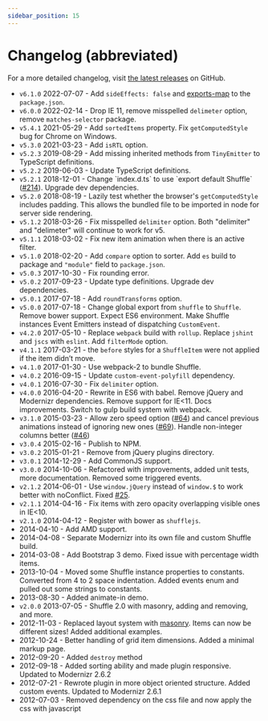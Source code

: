 ```yaml
---
sidebar_position: 15
---
```


# Changelog (abbreviated)

For a more detailed changelog, visit [the latest releases](https://github.com/Vestride/Shuffle/releases) on GitHub.

- `v6.1.0` 2022-07-07 - Add `sideEffects: false` and [exports-map](https://webpack.js.org/guides/package-exports/) to the `package.json`.
- `v6.0.0` 2022-02-14 - Drop IE 11, remove misspelled `delimeter` option, remove `matches-selector` package.
- `v5.4.1` 2021-05-29 - Add `sortedItems` property. Fix `getComputedStyle` bug for Chrome on Windows.
- `v5.3.0` 2021-03-23 - Add `isRTL` option.
- `v5.2.3` 2019-08-29 - Add missing inherited methods from `TinyEmitter` to TypeScript definitions.
- `v5.2.2` 2019-06-03 - Update TypeScript definitions.
- `v5.2.1` 2018-12-01 - Change \`index.d.ts\` to use \`export default Shuffle\` ([#214](https://github.com/Vestride/Shuffle/issues/214#issuecomment-441409237)). Upgrade dev dependencies.
- `v5.2.0` 2018-08-19 - Lazily test whether the browser's `getComputedStyle` includes padding. This allows the bundled file to be imported in node for server side rendering.
- `v5.1.2` 2018-03-26 - Fix misspelled `delimiter` option. Both "delimiter" and "delimeter" will continue to work for v5.
- `v5.1.1` 2018-03-02 - Fix new item animation when there is an active filter.
- `v5.1.0` 2018-02-20 - Add `compare` option to sorter. Add `es` build to package and `"module"` field to `package.json`.
- `v5.0.3` 2017-10-30 - Fix rounding error.
- `v5.0.2` 2017-09-23 - Update type definitions. Upgrade dev dependencies.
- `v5.0.1` 2017-07-18 - Add `roundTransforms` option.
- `v5.0.0` 2017-07-18 - Change global export from `shuffle` to `Shuffle`. Remove bower support. Expect ES6 environment. Make Shuffle instances Event Emitters instead of dispatching `CustomEvent`.
- `v4.2.0` 2017-05-10 - Replace `webpack` build with `rollup`. Replace `jshint` and `jscs` with `eslint`. Add `filterMode` option.
- `v4.1.1` 2017-03-21 - the `before` styles for a `ShuffleItem` were not applied if the item didn’t move.
- `v4.1.0` 2017-01-30 - Use webpack-2 to bundle Shuffle.
- `v4.0.2` 2016-09-15 - Update `custom-event-polyfill` dependency.
- `v4.0.1` 2016-07-30 - Fix `delimiter` option.
- `v4.0.0` 2016-04-20 - Rewrite in ES6 with babel. Remove jQuery and Modernizr dependencies. Remove support for IE&lt;11. Docs improvements. Switch to gulp build system with webpack.
- `v3.1.0` 2015-03-23 - Allow zero speed option ([#64](https://github.com/Vestride/Shuffle/issues/64)) and cancel previous animations instead of ignoring new ones ([#69](https://github.com/Vestride/Shuffle/issues/69)). Handle non-integer columns better ([#46](https://github.com/Vestride/Shuffle/issues/46))
- `v3.0.4` 2015-02-16 - Publish to NPM.
- `v3.0.2` 2015-01-21 - Remove from jQuery plugins directory.
- `v3.0.1` 2014-12-29 - Add CommonJS support.
- `v3.0.0` 2014-10-06 - Refactored with improvements, added unit tests, more documentation. Removed some triggered events.
- `v2.1.2` 2014-06-01 - Use `window.jQuery` instead of `window.$` to work better with noConflict. Fixed [#25](https://github.com/Vestride/Shuffle/issues/25).
- `v2.1.1` 2014-04-16 - Fix items with zero opacity overlapping visible ones in IE&lt;10.
- `v2.1.0` 2014-04-12 - Register with bower as `shufflejs`.
- 2014-04-10 - Add AMD support.
- 2014-04-08 - Separate Modernizr into its own file and custom Shuffle build.
- 2014-03-08 - Add Bootstrap 3 demo. Fixed issue with percentage width items.
- 2013-10-04 - Moved some Shuffle instance properties to constants. Converted from 4 to 2 space indentation. Added events enum and pulled out some strings to constants.
- 2013-08-30 - Added animate-in demo.
- `v2.0.0` 2013-07-05 - Shuffle 2.0 with masonry, adding and removing, and more.
- 2012-11-03 - Replaced layout system with [masonry](http://masonry.desandro.com/). Items can now be different sizes! Added additional examples.
- 2012-10-24 - Better handling of grid item dimensions. Added a minimal markup page.
- 2012-09-20 - Added `destroy` method
- 2012-09-18 - Added sorting ability and made plugin responsive. Updated to Modernizr 2.6.2
- 2012-07-21 - Rewrote plugin in more object oriented structure. Added custom events. Updated to Modernizr 2.6.1
- 2012-07-03 - Removed dependency on the css file and now apply the css with javascript
